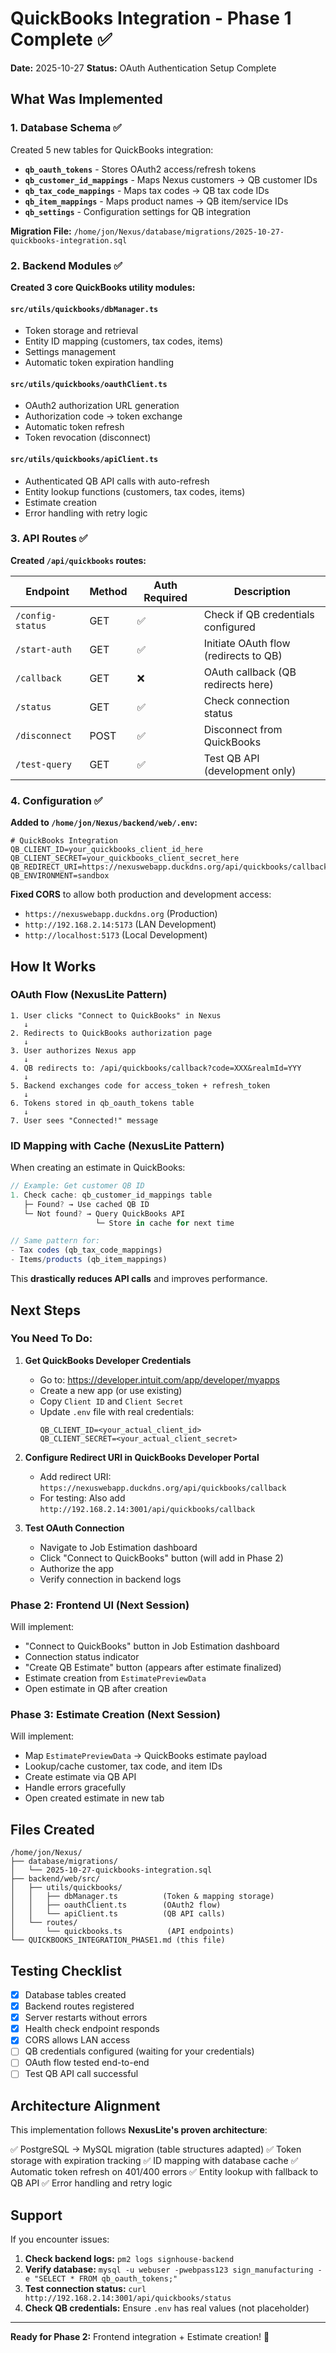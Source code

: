 # QuickBooks Integration - Phase 1 Complete ✅

**Date:** 2025-10-27
**Status:** OAuth Authentication Setup Complete

## What Was Implemented

### 1. Database Schema ✅
Created 5 new tables for QuickBooks integration:

- **`qb_oauth_tokens`** - Stores OAuth2 access/refresh tokens
- **`qb_customer_id_mappings`** - Maps Nexus customers → QB customer IDs
- **`qb_tax_code_mappings`** - Maps tax codes → QB tax code IDs
- **`qb_item_mappings`** - Maps product names → QB item/service IDs
- **`qb_settings`** - Configuration settings for QB integration

**Migration File:** `/home/jon/Nexus/database/migrations/2025-10-27-quickbooks-integration.sql`

### 2. Backend Modules ✅

**Created 3 core QuickBooks utility modules:**

#### `src/utils/quickbooks/dbManager.ts`
- Token storage and retrieval
- Entity ID mapping (customers, tax codes, items)
- Settings management
- Automatic token expiration handling

#### `src/utils/quickbooks/oauthClient.ts`
- OAuth2 authorization URL generation
- Authorization code → token exchange
- Automatic token refresh
- Token revocation (disconnect)

#### `src/utils/quickbooks/apiClient.ts`
- Authenticated QB API calls with auto-refresh
- Entity lookup functions (customers, tax codes, items)
- Estimate creation
- Error handling with retry logic

### 3. API Routes ✅

**Created `/api/quickbooks` routes:**

| Endpoint | Method | Auth Required | Description |
|----------|--------|---------------|-------------|
| `/config-status` | GET | ✅ | Check if QB credentials configured |
| `/start-auth` | GET | ✅ | Initiate OAuth flow (redirects to QB) |
| `/callback` | GET | ❌ | OAuth callback (QB redirects here) |
| `/status` | GET | ✅ | Check connection status |
| `/disconnect` | POST | ✅ | Disconnect from QuickBooks |
| `/test-query` | GET | ✅ | Test QB API (development only) |

### 4. Configuration ✅

**Added to `/home/jon/Nexus/backend/web/.env`:**

```env
# QuickBooks Integration
QB_CLIENT_ID=your_quickbooks_client_id_here
QB_CLIENT_SECRET=your_quickbooks_client_secret_here
QB_REDIRECT_URI=https://nexuswebapp.duckdns.org/api/quickbooks/callback
QB_ENVIRONMENT=sandbox
```

**Fixed CORS** to allow both production and development access:
- `https://nexuswebapp.duckdns.org` (Production)
- `http://192.168.2.14:5173` (LAN Development)
- `http://localhost:5173` (Local Development)

## How It Works

### OAuth Flow (NexusLite Pattern)

```
1. User clicks "Connect to QuickBooks" in Nexus
   ↓
2. Redirects to QuickBooks authorization page
   ↓
3. User authorizes Nexus app
   ↓
4. QB redirects to: /api/quickbooks/callback?code=XXX&realmId=YYY
   ↓
5. Backend exchanges code for access_token + refresh_token
   ↓
6. Tokens stored in qb_oauth_tokens table
   ↓
7. User sees "Connected!" message
```

### ID Mapping with Cache (NexusLite Pattern)

When creating an estimate in QuickBooks:

```typescript
// Example: Get customer QB ID
1. Check cache: qb_customer_id_mappings table
   ├─ Found? → Use cached QB ID
   └─ Not found? → Query QuickBooks API
                   └─ Store in cache for next time

// Same pattern for:
- Tax codes (qb_tax_code_mappings)
- Items/products (qb_item_mappings)
```

This **drastically reduces API calls** and improves performance.

## Next Steps

### **You Need To Do:**

1. **Get QuickBooks Developer Credentials**
   - Go to: https://developer.intuit.com/app/developer/myapps
   - Create a new app (or use existing)
   - Copy `Client ID` and `Client Secret`
   - Update `.env` file with real credentials:
     ```env
     QB_CLIENT_ID=<your_actual_client_id>
     QB_CLIENT_SECRET=<your_actual_client_secret>
     ```

2. **Configure Redirect URI in QuickBooks Developer Portal**
   - Add redirect URI: `https://nexuswebapp.duckdns.org/api/quickbooks/callback`
   - For testing: Also add `http://192.168.2.14:3001/api/quickbooks/callback`

3. **Test OAuth Connection**
   - Navigate to Job Estimation dashboard
   - Click "Connect to QuickBooks" button (will add in Phase 2)
   - Authorize the app
   - Verify connection in backend logs

### **Phase 2: Frontend UI (Next Session)**

Will implement:
- "Connect to QuickBooks" button in Job Estimation dashboard
- Connection status indicator
- "Create QB Estimate" button (appears after estimate finalized)
- Estimate creation from `EstimatePreviewData`
- Open estimate in QB after creation

### **Phase 3: Estimate Creation (Next Session)**

Will implement:
- Map `EstimatePreviewData` → QuickBooks estimate payload
- Lookup/cache customer, tax code, and item IDs
- Create estimate via QB API
- Handle errors gracefully
- Open created estimate in new tab

## Files Created

```
/home/jon/Nexus/
├── database/migrations/
│   └── 2025-10-27-quickbooks-integration.sql
├── backend/web/src/
│   ├── utils/quickbooks/
│   │   ├── dbManager.ts          (Token & mapping storage)
│   │   ├── oauthClient.ts        (OAuth2 flow)
│   │   └── apiClient.ts          (QB API calls)
│   └── routes/
│       └── quickbooks.ts          (API endpoints)
└── QUICKBOOKS_INTEGRATION_PHASE1.md (this file)
```

## Testing Checklist

- [x] Database tables created
- [x] Backend routes registered
- [x] Server restarts without errors
- [x] Health check endpoint responds
- [x] CORS allows LAN access
- [ ] QB credentials configured (waiting for your credentials)
- [ ] OAuth flow tested end-to-end
- [ ] Test QB API call successful

## Architecture Alignment

This implementation follows **NexusLite's proven architecture**:

✅ PostgreSQL → MySQL migration (table structures adapted)
✅ Token storage with expiration tracking
✅ ID mapping with database cache
✅ Automatic token refresh on 401/400 errors
✅ Entity lookup with fallback to QB API
✅ Error handling and retry logic

## Support

If you encounter issues:

1. **Check backend logs:** `pm2 logs signhouse-backend`
2. **Verify database:** `mysql -u webuser -pwebpass123 sign_manufacturing -e "SELECT * FROM qb_oauth_tokens;"`
3. **Test connection status:** `curl http://192.168.2.14:3001/api/quickbooks/status`
4. **Check QB credentials:** Ensure `.env` has real values (not placeholder)

---

**Ready for Phase 2:** Frontend integration + Estimate creation! 🚀
